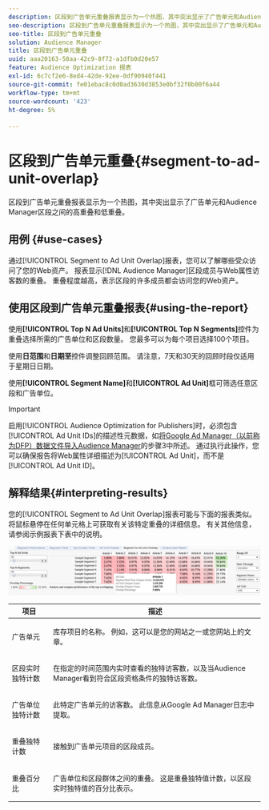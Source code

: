 ```yaml
---
description: 区段到广告单元重叠报表显示为一个热图，其中突出显示了广告单元和Audience Manager区段之间的高重叠和低重叠。
seo-description: 区段到广告单元重叠报表显示为一个热图，其中突出显示了广告单元和Audience Manager区段之间的高重叠和低重叠。
seo-title: 区段到广告单元重叠
solution: Audience Manager
title: 区段到广告单元重叠
uuid: aaa20163-58aa-42c9-8f72-a1dfb0d20e57
feature: Audience Optimization 报表
exl-id: 6c7cf2e6-8ed4-42de-92ee-0df90940f441
source-git-commit: fe01ebac8c0d0ad3630d3853e0bf32f0b00f6a44
workflow-type: tm+mt
source-wordcount: '423'
ht-degree: 5%

---
```


# 区段到广告单元重叠{#segment-to-ad-unit-overlap}

区段到广告单元重叠报表显示为一个热图，其中突出显示了广告单元和Audience Manager区段之间的高重叠和低重叠。

## 用例 {#use-cases}

通过[!UICONTROL Segment to Ad Unit Overlap]报表，您可以了解哪些受众访问了您的Web资产。 报表显示[!DNL Audience Manager]区段成员与Web属性访客数的重叠。 重叠程度越高，表示区段的许多成员都会访问您的Web资产。

## 使用区段到广告单元重叠报表{#using-the-report}

使用&#x200B;**[!UICONTROL Top N Ad Units]**&#x200B;和&#x200B;**[!UICONTROL Top N Segments]**&#x200B;控件为重叠选择所需的广告单位和区段数量。 您最多可以为每个项目选择100个项目。

使用&#x200B;**日范围**&#x200B;和&#x200B;**日期至**&#x200B;控件调整回顾范围。 请注意，7天和30天的回顾时段仅适用于星期日日期。

使用&#x200B;**[!UICONTROL Segment Name]**&#x200B;和&#x200B;**[!UICONTROL Ad Unit]**&#x200B;框可筛选任意区段和广告单位。

>[!IMPORTANT]
>
>启用[!UICONTROL Audience Optimization for Publishers]时，必须包含[!UICONTROL Ad Unit IDs]的描述性元数据，如[将Google Ad Manager（以前称为DFP）数据文件导入Audience Manager](../../../reporting/audience-optimization-reports/aor-publishers/import-dfp.md)的步骤3中所述。 通过执行此操作，您可以确保报告将Web属性详细描述为[!UICONTROL Ad Unit]，而不是[!UICONTROL Ad Unit ID]。

## 解释结果{#interpreting-results}

您的[!UICONTROL Segment to Ad Unit Overlap]报表可能与下面的报表类似。 将鼠标悬停在任何单元格上可获取有关该特定重叠的详细信息。 有关其他信息，请参阅示例报表下表中的说明。

![](assets/publisher_segment_ad_unit_overlap.png)

<table id="table_22340F45B1B94D3796174CB30A60E212"> 
 <thead> 
  <tr> 
   <th colname="col1" class="entry"> 项目 </th> 
   <th colname="col2" class="entry"> 描述 </th> 
  </tr>
 </thead>
 <tbody> 
  <tr> 
   <td colname="col1"> <p><span class="wintitle"> 广告单元  </span> </p> </td> 
   <td colname="col2"> <p>库存项目的名称。 例如，这可以是您的网站之一或您网站上的文章。 </p> </td> 
  </tr> 
  <tr> 
   <td colname="col1"> <p><span class="wintitle"> 区段实时独特计数</span> </p> </td> 
   <td colname="col2"> <p>在指定的时间范围内实时查看的独特访客数，以及当<span class="keyword">Audience Manager</span>看到符合区段资格条件的独特访客数。 </p> </td> 
  </tr> 
  <tr> 
   <td colname="col1"> <p><span class="wintitle"> 广告单位独特计数</span> </p> </td> 
   <td colname="col2"> <p>此特定广告单元的访客数。 此信息从Google Ad Manager日志中提取。 </p> </td> 
  </tr> 
  <tr> 
   <td colname="col1"> <p><span class="wintitle"> 重叠独特计数</span> </p> </td> 
   <td colname="col2"> <p>接触到广告单元项目的区段成员。 </p> </td> 
  </tr> 
  <tr> 
   <td colname="col1"> <p><span class="wintitle"> 重叠百分比</span> </p> </td> 
   <td colname="col2"> <p>广告单位和区段群体之间的重叠。 这是<span class="wintitle">重叠独特值计数</span>，以<span class="wintitle">区段实时独特值</span>的百分比表示。 </p> </td> 
  </tr> 
 </tbody> 
</table>
